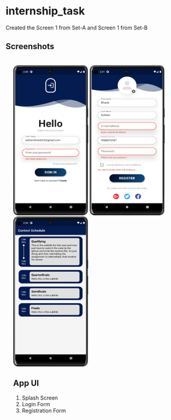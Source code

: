 # internship_task

Created the Screen 1 from Set-A and Screen 1 from Set-B

## Screenshots
<div style="padding:20px 20px">
<img src="https://github.com/Bhavikk01/internship_task2332/blob/main/assets/Screenshot_20230308_022032.png" title="Login Screen" width=200 height=400>
<img src="https://github.com/Bhavikk01/internship_task2332/blob/main/assets/Screenshot_20230308_022108.png" title="Registration Page" width=200 height=400>
<img src="https://github.com/Bhavikk01/internship_task2332/blob/main/assets/Screenshot_20230308_022649.png" title="Timeline scroll view" width=200 height=400>
<div>

## App UI
1. Splash Screen
2. Login Form
3. Registration Form